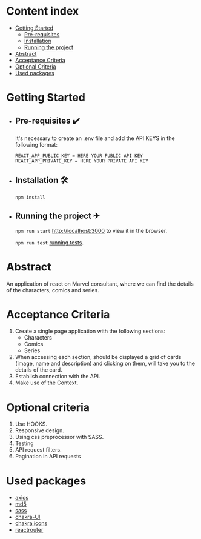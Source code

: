# Content index

-   [Getting Started](#getting-started)
    -   [Pre-requisites](#pre-requisites-%EF%B8%8F)
    -   [Installation](#installation-)
    -   [Running the project](#running-the-project-)
-   [Abstract](#abstract)
-   [Acceptance Criteria](#acceptance-criteria)
-   [Optional Criteria](#optional-criteria)
-   [Used packages](#used-packages)
<!-- -   [Assumptions](#assumptions) -->
<!-- -   [Components](#components) -->
<!-- -   [End-to-End flow](#end-to-end-flow) -->
<!-- -   [Data structures](#data-structures) -->

# Getting Started
-   ## Pre-requisites ✔️
    It's necessary to create an .env file and add the API KEYS in the following format:
    
    `REACT_APP_PUBLIC_KEY = HERE YOUR PUBLIC API KEY`
    `REACT_APP_PRIVATE_KEY = HERE YOUR PRIVATE API KEY`

-   ## Installation 🛠
    `npm install`

-   ## Running the project ✈

    `npm run start` [http://localhost:3000](http://localhost:3000) to view it in the browser.

    `npm run test` [running tests](https://facebook.github.io/create-react-app/docs/running-tests).

# Abstract

An application of react on Marvel consultant, where we can find the details of the characters, comics and series.

# Acceptance Criteria

1. Create a single page application with the following sections:
    - Characters
    - Comics
    - Series
2.   When accessing each section, should be displayed a grid of cards (image, name and description) and clicking on them, will take you to the details of the card.
3. Establish connection with the API.
4. Make use of the Context.

# Optional criteria

1. Use HOOKS.
2. Responsive design.
3. Using css preprocessor with SASS.
4. Testing
5. API request filters.
6. Pagination in API requests

# Used packages

- [axios](https://axios-http.com/es/)
- [md5](https://www.npmjs.com/package/md5)
- [sass](https://sass-lang.com/)
- [chakra-UI](https://chakra-ui.com/)
- [chakra icons](https://chakra-ui.com/docs/components/icon/usage)
- [reactrouter](https://reactrouter.com/en/main)




<!-- # Assumptions -->

<!-- # Components -->

<!-- # End-to-End flow -->

<!-- # Data structures -->

<!-- ```

``` -->